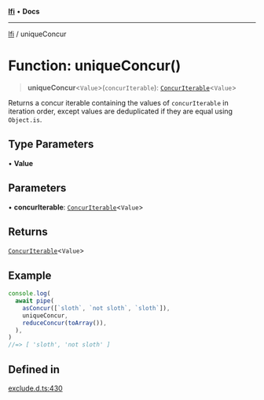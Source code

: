 [**lfi**](../readme.md) • **Docs**

---

[lfi](../globals.md) / uniqueConcur

# Function: uniqueConcur()

> **uniqueConcur**\<`Value`\>(`concurIterable`):
> [`ConcurIterable`](../type-aliases/ConcurIterable.md)\<`Value`\>

Returns a concur iterable containing the values of `concurIterable` in iteration
order, except values are deduplicated if they are equal using `Object.is`.

## Type Parameters

• **Value**

## Parameters

• **concurIterable**:
[`ConcurIterable`](../type-aliases/ConcurIterable.md)\<`Value`\>

## Returns

[`ConcurIterable`](../type-aliases/ConcurIterable.md)\<`Value`\>

## Example

```js
console.log(
  await pipe(
    asConcur([`sloth`, `not sloth`, `sloth`]),
    uniqueConcur,
    reduceConcur(toArray()),
  ),
)
//=> [ 'sloth', 'not sloth' ]
```

## Defined in

[exclude.d.ts:430](https://github.com/TomerAberbach/lfi/blob/85d6360ac7d8f71c70f308d2ace5bc2aa99ab03d/src/operations/exclude.d.ts#L430)
